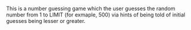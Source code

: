This is a number guessing game which the user guesses the random number from 1 to LIMIT (for exmaple, 500) via hints of being told of initial guesses being lesser or greater.
